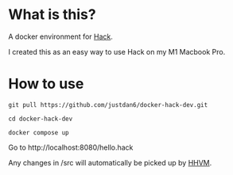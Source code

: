 # What is this?
A docker environment for [Hack](https://hacklang.org/).

I created this as an easy way to use Hack on my M1 Macbook Pro.

# How to use
```
git pull https://github.com/justdan6/docker-hack-dev.git

cd docker-hack-dev

docker compose up
```

Go to http://localhost:8080/hello.hack

Any changes in /src will automatically be picked up by [HHVM](https://docs.hhvm.com/hhvm/).
